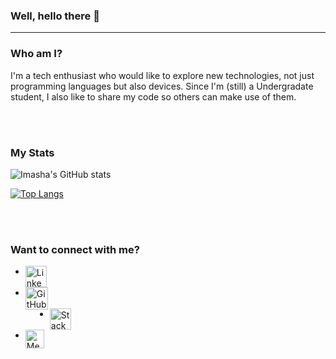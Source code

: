 ### Well, hello there 👋

<hr>

### Who am I?
I'm a tech enthusiast who would like to explore new technologies, not just programming languages but also devices. Since I'm (still) a Undergradate student, I also like to share my code so others can make use of them.

<br> <br> 
### My Stats

![Imasha's GitHub stats](https://github-readme-stats.vercel.app/api?username=Imasha-Senadheera&show_icons=true&theme=dracula)

[![Top Langs](https://github-readme-stats.vercel.app/api/top-langs/?username=Imasha-Senadheera&layout=compact&theme=dracula)](https://github.com/anuraghazra/github-readme-stats)

<br> <br>

### Want to connect with me? 

<ul>
<li> <a href="https://www.linkedin.com/in/imasha-senadheera-71027320a/"> <img align="left" src="https://user-images.githubusercontent.com/121493197/211028037-65fe2fb1-a56b-4739-8c9b-bc8cd3b9924c.png" alt="LinkedIn" width="34px"/ target="_blank"> </a> </li> <br>

<li> <a href="https://github.com/"> <img align="left" src="https://user-images.githubusercontent.com/121493197/211023152-20cb3107-a3c8-4185-95be-7708633e7608.png" alt="GitHub" width="36px"/> </a> </li> <br>

 <li> <a href="https://stackoverflow.com/users/19914811/imasha-senadheera"> <img align="left" src="https://user-images.githubusercontent.com/121493197/211028351-6c56cbfe-ab65-4f3f-a5c0-f441fcf53573.png" alt="Stack" width="34px"/> </a> </li> <br>
  
<li> <a href="https://bitbucket.org/account/workspaces"> <img align="left" src="https://user-images.githubusercontent.com/121493197/214253816-3008466c-e5a8-4e66-a090-f6576d1b9381.png" alt="Medium" width="30px"/> </a> </li>
  </ul>
